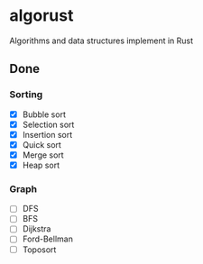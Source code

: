 # algorust

Algorithms and data structures implement in Rust

## Done
### Sorting
- [x] Bubble sort
- [x] Selection sort
- [x] Insertion sort
- [x] Quick sort
- [x] Merge sort
- [x] Heap sort

### Graph
- [ ] DFS
- [ ] BFS
- [ ] Dijkstra
- [ ] Ford-Bellman
- [ ] Toposort